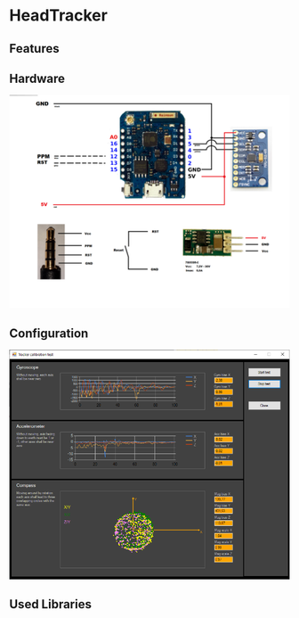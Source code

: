 # HeadTracker



## Features

## Hardware
![N|Solid](https://github.com/ScrumPilot616/HeadTracker/blob/main/images/HeadtrackerHW.png)

## Configuration
![N|Solid](https://github.com/ScrumPilot616/HeadTracker/blob/main/images/HeadTrackerCalibrationTest.png)


## Used Libraries
